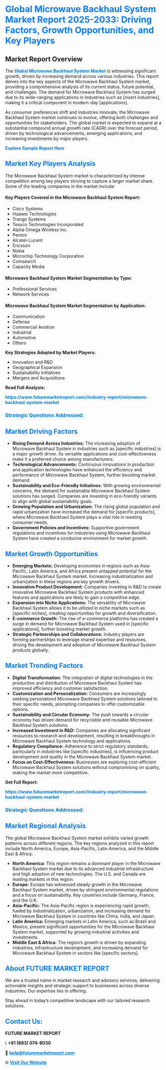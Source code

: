 <h1 style="color: #007BFF;">Global Microwave Backhaul System Market Report 2025-2033: Driving Factors, Growth Opportunities, and Key Players</h1>

<section id="overview">
<h2>Market Report Overview</h2>
<p>The <a href="https://www.futuremarketreport.com//industry-report/microwave-backhaul-system-market" style="color: #007BFF; text-decoration: none;"><strong>Global Microwave Backhaul System Market</strong></a> is witnessing significant growth, driven by increasing demand across various industries. This report delves into the key aspects of the Microwave Backhaul System market, providing a comprehensive analysis of its current status, future potential, and challenges. The demand for Microwave Backhaul System has surged due to its wide-ranging applications in industries such as [insert industries], making it a critical component in modern-day [applications].</p>
<p>As consumer preferences shift and industries innovate, the Microwave Backhaul System market continues to evolve, offering both challenges and opportunities for stakeholders. The global market is expected to expand at a substantial compound annual growth rate (CAGR) over the forecast period, driven by technological advancements, emerging applications, and increasing investments by major players.</p>
</section>

<section id="overview">
<p><a href="https://www.futuremarketreport.com//request-sample/reportId=55444" style="color: #007BFF; text-decoration: none;"><strong>Explore Sample Report Here</strong></a></p>
</section>

<section id="key-players">
<h2 style="color: #007BFF;">Market Key Players Analysis</h2>
<p>The Microwave Backhaul System market is characterized by intense competition among key players striving to capture a larger market share. Some of the leading companies in the market include:</p>
<h4>Key Players Covered in the Microwave Backhaul System Report:</h4>
<ul><li>Cisco Systems</li><li>Huawei Technologies</li><li>Trango Systems</li><li>Tessco Technologies Incorporated</li><li>Alpha Omega Wireless Inc.</li><li>Penton</li><li>Alcatel-Lucent</li><li>Ericsson</li><li>Nokia</li><li>Microchip Technology Corporation</li><li>Comsearch</li><li>Capacity Media</li></ul>
<h4>Microwave Backhaul System Market Segmentation by Type:</h4>
<ul><li>Professional Services</li><li>Network Services</li></ul>

<h4>Microwave Backhaul System Market Segmentation by Application:</h4>
<ul><li>Communication</li><li>Defense</li><li>Commercial Aviation</li><li>Industrial</li><li>Automotive</li><li>Others</li></ul>
<p><strong>Key Strategies Adopted by Market Players:</strong></p>
<ul>
<li>Innovation and R&D</li>
<li>Geographical Expansion</li>
<li>Sustainability Initiatives</li>
<li>Mergers and Acquisitions</li>
</ul>
</section>

<section>
<p><strong>Read Full Analysis: </strong></p><a href="https://www.futuremarketreport.com//industry-report/microwave-backhaul-system-market" style="color: #007BFF; text-decoration: none;"><strong>https://www.futuremarketreport.com//industry-report/microwave-backhaul-system-market</strong></a>
<h3 style="color: #007BFF;">Strategic Questions Addressed:</h3>
</section>

<section id="driving-factors">
<h2 style="color: #007BFF;">Market Driving Factors</h2>
<ul>
<li><strong>Rising Demand Across Industries:</strong> The increasing adoption of Microwave Backhaul System in industries such as [specific industries] is a major growth driver. Its versatile applications and cost-effectiveness make it a preferred choice among manufacturers.</li>
<li><strong>Technological Advancements:</strong> Continuous innovations in production and application technologies have enhanced the efficiency and performance of Microwave Backhaul System, further boosting market demand.</li>
<li><strong>Sustainability and Eco-Friendly Initiatives:</strong> With growing environmental concerns, the demand for sustainable Microwave Backhaul System solutions has surged. Companies are investing in eco-friendly variants to align with global sustainability goals.</li>
<li><strong>Growing Population and Urbanization:</strong> The rising global population and rapid urbanization have increased the demand for [specific products], where Microwave Backhaul System plays a vital role in meeting consumer needs.</li>
<li><strong>Government Policies and Incentives:</strong> Supportive government regulations and incentives for industries using Microwave Backhaul System have created a conducive environment for market growth.</li>
</ul>
</section>

<section id="growth-opportunities">
<h2 style="color: #007BFF;">Market Growth Opportunities</h2>
<ul>
<li><strong>Emerging Markets:</strong> Developing economies in regions such as Asia-Pacific, Latin America, and Africa present untapped potential for the Microwave Backhaul System market. Increasing industrialization and urbanization in these regions are key growth drivers.</li>
<li><strong>Innovative Product Development:</strong> Companies investing in R&D to create innovative Microwave Backhaul System products with enhanced features and applications are likely to gain a competitive edge.</li>
<li><strong>Expansion into Niche Applications:</strong> The versatility of Microwave Backhaul System allows it to be utilized in niche markets such as [specific niches], creating opportunities for growth and diversification.</li>
<li><strong>E-commerce Growth:</strong> The rise of e-commerce platforms has created a surge in demand for Microwave Backhaul System used in [specific applications], further boosting market growth.</li>
<li><strong>Strategic Partnerships and Collaborations:</strong> Industry players are forming partnerships to leverage shared expertise and resources, driving the development and adoption of Microwave Backhaul System products globally.</li>
</ul>
</section>

<section id="trending-factors">
<h2 style="color: #007BFF;">Market Trending Factors</h2>
<ul>
<li><strong>Digital Transformation:</strong> The integration of digital technologies in the production and distribution of Microwave Backhaul System has improved efficiency and customer satisfaction.</li>
<li><strong>Customization and Personalization:</strong> Consumers are increasingly seeking personalized Microwave Backhaul System solutions tailored to their specific needs, prompting companies to offer customizable options.</li>
<li><strong>Sustainability and Circular Economy:</strong> The push towards a circular economy has driven demand for recyclable and reusable Microwave Backhaul System solutions.</li>
<li><strong>Increased Investment in R&D:</strong> Companies are allocating significant resources to research and development, resulting in breakthroughs in Microwave Backhaul System technology and applications.</li>
<li><strong>Regulatory Compliance:</strong> Adherence to strict regulatory standards, particularly in industries like [specific industries], is influencing product development and quality in the Microwave Backhaul System market.</li>
<li><strong>Focus on Cost-Effectiveness:</strong> Businesses are exploring cost-efficient Microwave Backhaul System solutions without compromising on quality, making the market more competitive.</li>
</ul>
</section>

<section>
<p><strong>Get Full Report: </strong></p><a href="https://www.futuremarketreport.com//industry-report/microwave-backhaul-system-market" style="color: #007BFF; text-decoration: none;"><strong>https://www.futuremarketreport.com//industry-report/microwave-backhaul-system-market</strong></a>
<h3 style="color: #007BFF;">Strategic Questions Addressed:</h3>
</section>


<section id="regional-analysis">
<h2 style="color: #007BFF;">Market Regional Analysis</h2>
<p>The global Microwave Backhaul System market exhibits varied growth patterns across different regions. The key regions analyzed in this report include North America, Europe, Asia-Pacific, Latin America, and the Middle East & Africa:</p>
<ul>
<li><strong>North America:</strong> This region remains a dominant player in the Microwave Backhaul System market due to its advanced industrial infrastructure and high adoption of new technologies. The U.S. and Canada are leading markets in this region.</li>
<li><strong>Europe:</strong> Europe has witnessed steady growth in the Microwave Backhaul System market, driven by stringent environmental regulations and a focus on sustainability. Key countries include Germany, France, and the U.K.</li>
<li><strong>Asia-Pacific:</strong> The Asia-Pacific region is experiencing rapid growth, fueled by industrialization, urbanization, and increasing demand for Microwave Backhaul System in countries like China, India, and Japan.</li>
<li><strong>Latin America:</strong> Emerging markets in Latin America, such as Brazil and Mexico, present significant opportunities for the Microwave Backhaul System market, supported by growing industrial activities and investments.</li>
<li><strong>Middle East & Africa:</strong> The region’s growth is driven by expanding industries, infrastructure development, and increasing demand for Microwave Backhaul System in sectors like [specific sectors].</li>
</ul>
</section>

<footer>
<h2 style="color: #007BFF;">About FUTURE MARKET REPORT</h2>
<p>We are a trusted name in market research and advisory services, delivering actionable insights and strategic support to businesses across diverse industries. Our expertise lies in offering:</p>

<p>Stay ahead in today’s competitive landscape with our tailored research solutions.</p>

<h2 style="color: #007BFF;">Contact Us:</h2>
<p><strong>FUTURE MARKET REPORT</strong></p>
<p>📞 <strong>+91 (883) 074-8030</strong></p>
<p>📧 <strong><a href="mailto:help@futuremarketreport.com" style="color: #007BFF;">help@futuremarketreport.com</a></strong></p>
<p>🌐 <strong><a href="https://www.futuremarketreport.com/" style="color: #007BFF;">Visit Our Website</a></strong></p>
</footer>
